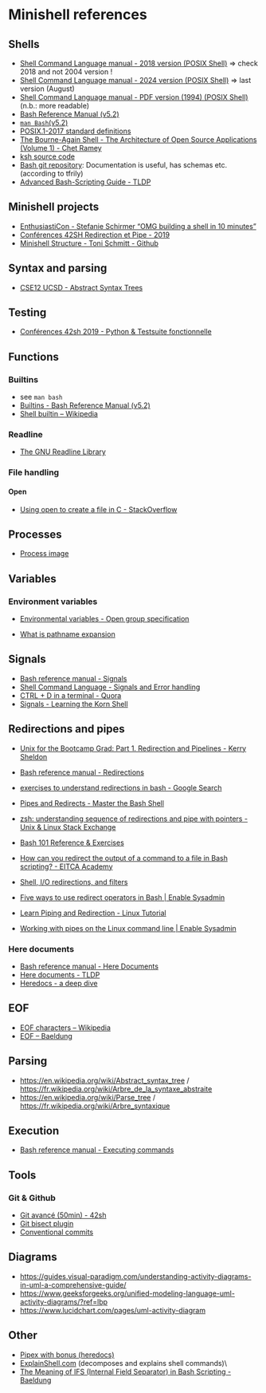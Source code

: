 # Minishell references
## Shells
- [Shell Command Language manual - 2018 version (POSIX Shell)](https://pubs.opengroup.org/onlinepubs/9699919799/utilities/V3_chap02.html) => check 2018 and not 2004 version !
- [Shell Command Language manual - 2024 version (POSIX Shell)](https://pubs.opengroup.org/onlinepubs/9799919799/) => last version (August)
- [Shell Command Language manual - PDF version (1994) (POSIX Shell)](https://pubs.opengroup.org/onlinepubs/009656399/toc.pdf) (n.b.: more readable)
- [Bash Reference Manual (v5.2)](https://www.gnu.org/software/bash/manual/bash.html)
- [`man Bash`(v5.2)](https://www.man7.org/linux/man-pages/man1/bash.1.html)
- [POSIX.1-2017 standard definitions](https://pubs.opengroup.org/onlinepubs/9699919799/basedefs/V1_chap03.html)
- [The Bourne-Again Shell - The Architecture of Open Source Applications (Volume 1) - Chet Ramey](https://aosabook.org/en/v1/bash.html)
- [ksh source code](https://github.com/openbsd/src/blob/master/bin/ksh/exec.c)
- [Bash git repository](https://git.savannah.gnu.org/cgit/bash.git/tree/doc/README): Documentation is useful, has schemas etc. (according to tfrily)
- [Advanced Bash-Scripting Guide - TLDP](https://tldp.org/LDP/abs/html/)

## Minishell projects
- [EnthusiastiCon - Stefanie Schirmer “OMG building a shell in 10 minutes”](https://www.youtube.com/watch?v=k6TTj4C0LF0)
- [Conférences 42SH Redirection et Pipe  - 2019](https://www.youtube.com/watch?v=ceNaZzEoUhk)
- [Minishell Structure - Toni Schmitt - Github](https://github.com/toni-schmitt/minishell#lexer)

## Syntax and parsing
- [CSE12 UCSD - Abstract Syntax Trees](https://cseweb.ucsd.edu/~kube/cls/12.s13/Lectures/lec16/lec16.pdf)

## Testing
- [Conférences 42sh 2019 - Python & Testsuite fonctionnelle](https://www.youtube.com/watch?v=1CoFy6eM7_I&list=PLo31Bhg3nNkZHhqAjlwo5tNOa-FEXKnEe&index=6)

## Functions
### Builtins
- see `man bash`
- [Builtins - Bash Reference Manual (v5.2)](https://www.gnu.org/software/bash/manual/bash.html#Shell-Builtin-Commands)
- [Shell builtin – Wikipedia](https://en.wikipedia.org/wiki/Shell_builtin)

### Readline
- [The GNU Readline Library](https://www.gnu.org/software/readline/)

### File handling
#### Open
- [Using open to create a file in C - StackOverflow](https://stackoverflow.com/questions/28466715/using-open-to-create-a-file-in-c)

## Processes
- [Process image](https://www.tutorialspoint.com/inter_process_communication/inter_process_communication_process_image.htm)

## Variables
### Environment variables
- [Environmental variables - Open group specification](https://pubs.opengroup.org/onlinepubs/9699919799/basedefs/V1_chap08.html)

- [What is pathname expansion](https://bash.cyberciti.biz/guide/Path_name_expansion)

## Signals
- [Bash reference manual - Signals](https://www.gnu.org/software/bash/manual/html_node/Signals.html)
- [Shell Command Language - Signals and Error handling](https://pubs.opengroup.org/onlinepubs/009695399/utilities/xcu_chap02.html#tag_02_11)
- [CTRL + D in a terminal - Quora](https://www.quora.com/What-is-Ctrl-D-in-a-terminal)
- [Signals - Learning the Korn Shell](https://docstore.mik.ua/orelly/unix2.1/ksh/ch08_03.htm)

## Redirections and pipes
- [Unix for the Bootcamp Grad: Part 1. Redirection and Pipelines - Kerry Sheldon](https://medium.com/@KerrySheldon/unix-for-the-bootcamp-grad-part-1-redirection-and-pipelines-470a7f6609c8)

- [Bash reference manual - Redirections](https://www.gnu.org/savannah-checkouts/gnu/bash/manual/bash.html#Redirections)

- [exercises to understand redirections in bash - Google Search](https://www.google.com/search?client=firefox-b-d&q=exercises+to+understand+redirections+in+bash)

- [Pipes and Redirects - Master the Bash Shell](https://www.educative.io/courses/master-the-bash-shell/pipes-and-redirects)

- [zsh: understanding sequence of redirections and pipe with pointers - Unix & Linux Stack Exchange](https://unix.stackexchange.com/questions/673145/zsh-understanding-sequence-of-redirections-and-pipe-with-pointers)

- [Bash 101 Reference & Exercises](https://codingnomads.com/bash-101-reference-and-exercises)

- [How can you redirect the output of a command to a file in Bash scripting? - EITCA Academy](https://eitca.org/cybersecurity/eitc-is-lsa-linux-system-administration/bash-scripting/bash-basics/examination-review-bash-basics/how-can-you-redirect-the-output-of-a-command-to-a-file-in-bash-scripting/)

- [Shell, I/O redirections, and filters](https://musaoyiza.hashnode.dev/shell-io-redirections-and-filters)

- [Five ways to use redirect operators in Bash | Enable Sysadmin](https://www.redhat.com/sysadmin/redirect-operators-bash)

- [Learn Piping and Redirection - Linux Tutorial](https://ryanstutorials.net/linuxtutorial/piping.php)

- [Working with pipes on the Linux command line | Enable Sysadmin](https://www.redhat.com/sysadmin/pipes-command-line-linux)


### Here documents
- [Bash reference manual - Here Documents](https://www.gnu.org/savannah-checkouts/gnu/bash/manual/bash.html#Here-Documents)
- [Here documents - TLDP](https://tldp.org/LDP/abs/html/here-docs.html)
- [Heredocs - a deep dive](https://medium.com/@oduwoledare/heredoc-a-deep-dive-23c82992e522)

## EOF
- [EOF characters – Wikipedia](https://en.wikipedia.org/wiki/End-of-file#EOF_character)
- [EOF – Baeldung](https://www.baeldung.com/linux/eof)

## Parsing
- https://en.wikipedia.org/wiki/Abstract_syntax_tree / https://fr.wikipedia.org/wiki/Arbre_de_la_syntaxe_abstraite
- https://en.wikipedia.org/wiki/Parse_tree / https://fr.wikipedia.org/wiki/Arbre_syntaxique

## Execution
- [Bash reference manual - Executing commands](https://www.gnu.org/savannah-checkouts/gnu/bash/manual/bash.html#Executing-Commands)

## Tools
### Git & Github
- [Git avancé (50min) - 42sh](https://www.youtube.com/live/N4GAmMHnd20?si=KNtmaPRX4fybOGDc)
- [Git bisect plugin](https://artspb.me/posts/getting-started-with-git-bisect-run-plugin/)
- [Conventional commits](https://www.conventionalcommits.org/en/v1.0.0/)

## Diagrams
- https://guides.visual-paradigm.com/understanding-activity-diagrams-in-uml-a-comprehensive-guide/
- https://www.geeksforgeeks.org/unified-modeling-language-uml-activity-diagrams/?ref=lbp
- https://www.lucidchart.com/pages/uml-activity-diagram

## Other
- [Pipex with bonus (heredocs)](https://github.com/madebypixel02/pipex?tab=readme-ov-file#here-document)
- [ExplainShell.com](https://explainshell.com/) (decomposes and explains shell commands)\
- [The Meaning of IFS (Internal Field Separator) in Bash Scripting - Baeldung](https://www.baeldung.com/linux/ifs-shell-variable)
